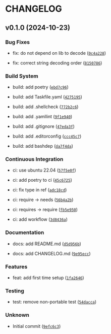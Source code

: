 # CHANGELOG


## v0.1.0 (2024-10-23)

### Bug Fixes

* fix: do not depend on lib to decode ([`0c4a228`](https://github.com/openfisca/openfisca-setup-builder/commit/0c4a2284043c577af1fb9590383ce0d2abfd687a))

* fix: correct string decoding order ([`8150786`](https://github.com/openfisca/openfisca-setup-builder/commit/8150786aa86d0968ea270bd0c2cef2f074747f52))

### Build System

* build: add poetry ([`ebd7c96`](https://github.com/openfisca/openfisca-setup-builder/commit/ebd7c960a9b27dbb05c5ea646b4a26e35a70506d))

* build: add Taskfile.yaml ([`4275195`](https://github.com/openfisca/openfisca-setup-builder/commit/4275195f43d8ba7c715c21e676ab2e7e0cc1b100))

* build: add .shellcheck ([`772b2c6`](https://github.com/openfisca/openfisca-setup-builder/commit/772b2c6a129e9dbfa159c9e9dd88a8fb83b029a9))

* build: add .yamllint ([`9f1e940`](https://github.com/openfisca/openfisca-setup-builder/commit/9f1e940ea7f70e468e29a8523039c6173201bd0b))

* build: add .gitignore ([`47eda3f`](https://github.com/openfisca/openfisca-setup-builder/commit/47eda3f16fe1ecb854ac284ab475f555c3875db3))

* build: add .editorconfig ([`ccc45c7`](https://github.com/openfisca/openfisca-setup-builder/commit/ccc45c7daa97c6555bf0f73f59021638de428b6f))

* build: add bashdep ([`da7f4da`](https://github.com/openfisca/openfisca-setup-builder/commit/da7f4da5f4fe9fd4103fac37560d00c13ee96a39))

### Continuous Integration

* ci: use ubuntu 22.04 ([`57f5e0f`](https://github.com/openfisca/openfisca-setup-builder/commit/57f5e0fc590e99a0eaf8972f2a41fca1c2c5cd24))

* ci: add poetry to ci ([`45c6725`](https://github.com/openfisca/openfisca-setup-builder/commit/45c672511153f2a5496617b9b6a8c8dcbdd580c7))

* ci: fix type in ref ([`adc18cd`](https://github.com/openfisca/openfisca-setup-builder/commit/adc18cd3b75e17c8b1112683ef8f8c721f7175c0))

* ci: require -> needs ([`56b4a2b`](https://github.com/openfisca/openfisca-setup-builder/commit/56b4a2be81fecf4954f6482108874612453080c8))

* ci: requires -> require ([`fb5e950`](https://github.com/openfisca/openfisca-setup-builder/commit/fb5e9500bcee6e311ebb5d7819badaa94b5102c8))

* ci: add workflow ([`3d8436a`](https://github.com/openfisca/openfisca-setup-builder/commit/3d8436a0365e8e6e2b9f98a9648be5e6a6bd708f))

### Documentation

* docs: add README.md ([`d5d956b`](https://github.com/openfisca/openfisca-setup-builder/commit/d5d956b676955ef9647d906c69017ee124b40e45))

* docs: add CHANGELOG.md ([`9e95ecc`](https://github.com/openfisca/openfisca-setup-builder/commit/9e95ecc8d7033983c980f385c112d0e0e4013645))

### Features

* feat: add first time setup ([`1fa2646`](https://github.com/openfisca/openfisca-setup-builder/commit/1fa26466dc8450a041f12b9b3a98d9bd81aba978))

### Testing

* test: remove non-portable test ([`54dacca`](https://github.com/openfisca/openfisca-setup-builder/commit/54dacca2cea3db009df739a4dba7b51b11bc3e1a))

### Unknown

* Initial commit ([`9efc6c3`](https://github.com/openfisca/openfisca-setup-builder/commit/9efc6c381bc531fe2aeacc65896fa3e2e01dc5de))
